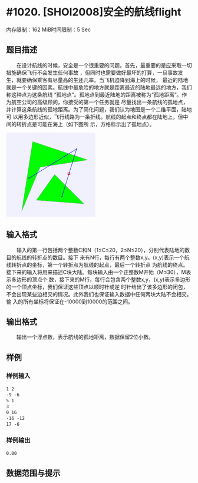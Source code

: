 # #1020. [SHOI2008]安全的航线flight

内存限制：162 MiB时间限制：5 Sec

## 题目描述

　　在设计航线的时候，安全是一个很重要的问题。首先，最重要的是应采取一切措施确保飞行不会发生任何事故
，但同时也需要做好最坏的打算，一旦事故发生，就要确保乘客有尽量高的生还几率。当飞机迫降到海上的时候，
最近的陆地就是一个关键的因素。航线中最危险的地方就是距离最近的陆地最远的地方，我们称这种点为这条航线
&ldquo;孤地点&rdquo;。孤地点到最近陆地的距离被称为&ldquo;孤地距离&rdquo;。作为航空公司的高级顾问，你接受的第一个任务就是
尽量找出一条航线的孤地点，并计算这条航线的孤地距离。为了简化问题，我们认为地图是一个二维平面，陆地可
以用多边形近似，飞行线路为一条折线。航线的起点和终点都在陆地上，但中间的转折点是可能在海上（如下图所
示，方格标示出了孤地点）。

![](images/1020/1.jpg)

## 输入格式

　　输入的第一行包括两个整数C和N（1&le;C&le;20，2&le;N&le;20），分别代表陆地的数目的航线的转折点的数目。接下
来有N行，每行有两个整数x,y。(x,y)表示一个航线转折点的坐标，第一个转折点为航线的起点，最后一个转折点
为航线的终点。接下来的输入将用来描述C块大陆。每块输入由一个正整数M开始（M&le;30），M表示多边形的顶点个
数，接下来的M行，每行会包含两个整数x,y，(x,y)表示多边形的一个顶点坐标，我们保证这些顶点以顺时针或逆
时针给出了该多边形的闭包，不会出现某些边相交的情况。此外我们也保证输入数据中任何两块大陆不会相交。输
入的所有坐标将保证在-10000到10000的范围之间。

## 输出格式

　　输出一个浮点数，表示航线的孤地距离，数据保留2位小数。

## 样例

### 样例输入

    
    1 2
    -9 -6
    5 1
    3
    0 16
    -16 -12
    17 -6	
    

### 样例输出

    
    0.00
    

## 数据范围与提示
